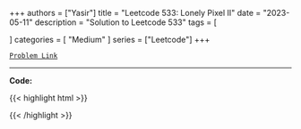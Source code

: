 
+++
authors = ["Yasir"]
title = "Leetcode 533: Lonely Pixel II"
date = "2023-05-11"
description = "Solution to Leetcode 533"
tags = [
    
]
categories = [
    "Medium"
]
series = ["Leetcode"]
+++



[`Problem Link`](https://leetcode.com/problems/lonely-pixel-ii/description/)

---

**Code:**

{{< highlight html >}}

{{< /highlight >}}

